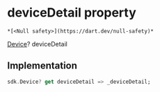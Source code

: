 


# deviceDetail property




    *[<Null safety>](https://dart.dev/null-safety)*




[Device](https://yonomi.co/yonomi-sdk/Device-class.html)? deviceDetail
  







## Implementation

```dart
sdk.Device? get deviceDetail => _deviceDetail;
```








